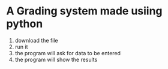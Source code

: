 # A Grading system made usiing python

1) download the file
2) run it
3) the program will ask for data to be entered
4) the program will show the results

